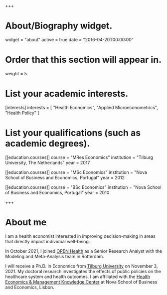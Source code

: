 +++
# About/Biography widget.
widget = "about"
active = true
date = "2016-04-20T00:00:00"

# Order that this section will appear in.
weight = 5

# List your academic interests.
[interests]
  interests = [
    "Health Economics",
    "Applied Microeconometrics",
    "Health Policy"
  ]

# List your qualifications (such as academic degrees).
[[education.courses]]
  course = "MRes Economics"
  institution = "Tilburg University, The Netherlands"
  year = 2017

[[education.courses]]
  course = "MSc Economics"
  institution = "Nova School of Business and Economics, Portugal"
  year = 2012

[[education.courses]]
  course = "BSc Economics"
  institution = "Nova School of Business and Economics, Portugal"
  year = 2010
 
+++

# About me

I am a health economist interested in improving decision-making in areas that directly impact individual well-being.

In October 2021, I joined [OPEN Health](https://pharmerit.com) as a Senior Research Analyst with the Modeling and Meta-Analysis team in Rotterdam.

I will receive a Ph.D. in Economics from [Tilburg University](https://www.tilburguniversity.edu) on November 3, 2021. My doctoral research investigates the effects of public policies on the healthcare system and health outcomes. I am affiliated with the [Health Economics & Management Knowledge Center](https://www2.novasbe.unl.pt/health) at Nova School of Business and Economics, Lisbon. 

